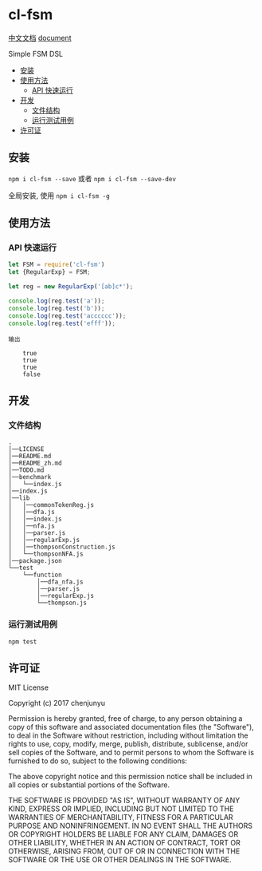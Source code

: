 # cl-fsm

[中文文档](./README_zh.md)   [document](./README.md)

Simple FSM DSL
- [安装](#%E5%AE%89%E8%A3%85)
- [使用方法](#%E4%BD%BF%E7%94%A8%E6%96%B9%E6%B3%95)
  * [API 快速运行](#api-%E5%BF%AB%E9%80%9F%E8%BF%90%E8%A1%8C)
- [开发](#%E5%BC%80%E5%8F%91)
  * [文件结构](#%E6%96%87%E4%BB%B6%E7%BB%93%E6%9E%84)
  * [运行测试用例](#%E8%BF%90%E8%A1%8C%E6%B5%8B%E8%AF%95%E7%94%A8%E4%BE%8B)
- [许可证](#%E8%AE%B8%E5%8F%AF%E8%AF%81)

## 安装

`npm i cl-fsm --save` 或者 `npm i cl-fsm --save-dev`

全局安装, 使用 `npm i cl-fsm -g`



## 使用方法








### API 快速运行



```js
let FSM = require('cl-fsm')
let {RegularExp} = FSM;

let reg = new RegularExp('[ab]c*');

console.log(reg.test('a'));
console.log(reg.test('b'));
console.log(reg.test('acccccc'));
console.log(reg.test('efff'));
```

```
输出

    true
    true
    true
    false

```


## 开发

### 文件结构

```
.    
│──LICENSE    
│──README.md    
│──README_zh.md    
│──TODO.md    
│──benchmark    
│   └──index.js    
│──index.js    
│──lib    
│   │──commonTokenReg.js    
│   │──dfa.js    
│   │──index.js    
│   │──nfa.js    
│   │──parser.js    
│   │──regularExp.js    
│   │──thompsonConstruction.js    
│   └──thompsonNFA.js    
│──package.json    
└──test    
    └──function    
        │──dfa_nfa.js    
        │──parser.js    
        │──regularExp.js    
        └──thompson.js     
```


### 运行测试用例

`npm test`

## 许可证

MIT License

Copyright (c) 2017 chenjunyu

Permission is hereby granted, free of charge, to any person obtaining a copy
of this software and associated documentation files (the "Software"), to deal
in the Software without restriction, including without limitation the rights
to use, copy, modify, merge, publish, distribute, sublicense, and/or sell
copies of the Software, and to permit persons to whom the Software is
furnished to do so, subject to the following conditions:

The above copyright notice and this permission notice shall be included in all
copies or substantial portions of the Software.

THE SOFTWARE IS PROVIDED "AS IS", WITHOUT WARRANTY OF ANY KIND, EXPRESS OR
IMPLIED, INCLUDING BUT NOT LIMITED TO THE WARRANTIES OF MERCHANTABILITY,
FITNESS FOR A PARTICULAR PURPOSE AND NONINFRINGEMENT. IN NO EVENT SHALL THE
AUTHORS OR COPYRIGHT HOLDERS BE LIABLE FOR ANY CLAIM, DAMAGES OR OTHER
LIABILITY, WHETHER IN AN ACTION OF CONTRACT, TORT OR OTHERWISE, ARISING FROM,
OUT OF OR IN CONNECTION WITH THE SOFTWARE OR THE USE OR OTHER DEALINGS IN THE
SOFTWARE.
